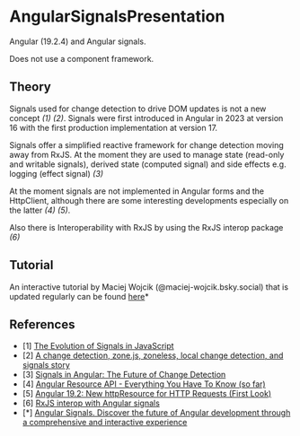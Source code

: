 # AngularSignalsPresentation

Angular (19.2.4) and Angular signals.

Does not use a component framework.

## Theory

Signals used for change detection to drive DOM updates is not a new concept _(1)_ _(2)_. Signals were first introduced in Angular in 2023 at version 16 with the first production implementation at version 17.

Signals offer a simplified reactive framework for change detection moving away from RxJS. At the moment they are used to manage state (read-only and writable signals), derived state (computed signal) and side effects e.g. logging (effect signal) _(3)_

At the moment signals are not implemented in Angular forms and the HttpClient, although there are some interesting developments especially on the latter _(4)_ _(5)_.

Also there is Interoperability with RxJS by using the RxJS interop package _(6)_

## Tutorial

An interactive tutorial by Maciej Wojcik (@maciej-wojcik.bsky.social) that is updated regularly can be found [here](https://angular-signals.dev/)\*

## References

- [1] [The Evolution of Signals in JavaScript](https://dev.to/this-is-learning/the-evolution-of-signals-in-javascript-8ob)
- [2] [A change detection, zone.js, zoneless, local change detection, and signals story](https://justangular.com/blog/a-change-detection-zone-js-zoneless-local-change-detection-and-signals-story)
- [3] [Signals in Angular: The Future of Change Detection](https://www.angulararchitects.io/en/blog/angular-signals/)
- [4] [Angular Resource API - Everything You Have To Know (so far)](https://youtu.be/W7-lsoL-Gi8?si=-XspVgeuKiqVJBbW)
- [5] [Angular 19.2: New httpResource for HTTP Requests (First Look)](https://youtu.be/rpPndBu-6FE)
- [6] [RxJS interop with Angular signals](https://angular.dev/ecosystem/rxjs-interop)
- [*] [Angular Signals. Discover the future of Angular development through a comprehensive and interactive experience](https://angular-signals.dev)

